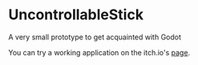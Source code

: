 # UncontrollableStick
A very small prototype to get acquainted with Godot

You can try a working application on the itch.io's [page](https://m039.itch.io/uncontrollable-stick-prototype).
